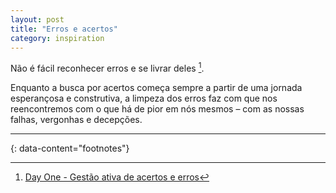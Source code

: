 ```yaml
---
layout: post
title: "Erros e acertos"
category: inspiration
---
```


Não é fácil reconhecer erros e se livrar deles [^1].

Enquanto a busca por acertos começa sempre a partir de uma jornada esperançosa e construtiva, a limpeza dos erros faz com que nos reencontremos com o que há de pior em nós mesmos – com as nossas falhas, vergonhas e decepções.

---
{: data-content="footnotes"}

[^1]: [Day One - Gestão ativa de acertos e erros](https://www.empiricus.com.br/newsletters/day-one/gestao-ativa-de-acertos-e-erros/)
